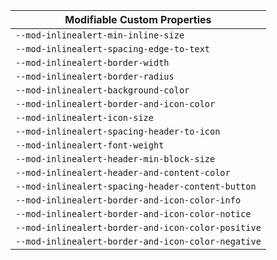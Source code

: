 | Modifiable Custom Properties |
| --- |
|`--mod-inlinealert-min-inline-size`|
|`--mod-inlinealert-spacing-edge-to-text`|
|`--mod-inlinealert-border-width`|
|`--mod-inlinealert-border-radius`|
|`--mod-inlinealert-background-color`|
|`--mod-inlinealert-border-and-icon-color`|
|`--mod-inlinealert-icon-size`|
|`--mod-inlinealert-spacing-header-to-icon`|
|`--mod-inlinealert-font-weight`|
|`--mod-inlinealert-header-min-block-size`|
|`--mod-inlinealert-header-and-content-color`|
|`--mod-inlinealert-spacing-header-content-button`|
|`--mod-inlinealert-border-and-icon-color-info`|
|`--mod-inlinealert-border-and-icon-color-notice`|
|`--mod-inlinealert-border-and-icon-color-positive`|
|`--mod-inlinealert-border-and-icon-color-negative`|